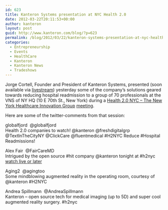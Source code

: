 ```yaml
---
id: 623
title: Kanteron Systems presentation at NYC Health 2.0
date: 2012-03-22T20:11:53+00:00
author: kanteron
layout: post
guid: http://www.kanteron.com/blog/?p=623
permalink: /blog/2012/03/22/kanteron-systems-presentation-at-nyc-health-2-0/
categories:
  - Entrepreneurship
  - Events
  - HealthCare
  - Kanteron
  - Kanteron News
  - Tradeshows
---
```

Jorge Cortell, Founder and President of Kanteron Systems, presented (soon available via <a title="http://www.livestream.com/health20nyc" href="http://www.livestream.com/health20nyc" target="_blank">livestream</a>) yesterday some of the company&#8217;s solutions geared towards reducing hospital readmission to a group of 70 professionals at the VNS of NY HQ (10 E 70th St., New York) during a <a title="http://www.health20nyc.com/" href="http://www.health20nyc.com/" target="_blank">Health 2.0 NYC &#8211; The New York Healthcare Innovation Group</a> <a title="http://www.health20nyc.com/events/49799552/" href="http://www.health20nyc.com/events/49799552/" target="_blank">meeting</a>.

Here are some of the twitter-comments from that session:

globalfjord ‏ @globalfjord  
Health 2.0 companies to watch! @kanteron @freshdigitalgrp @TextInTheCityNY @ClickCare @fluentmedical #H2NYC Reduce #Hospital Readmissions!

Alex Fair ‏ @FairCareMD  
Intrigued by the open source #hit company @kanteron tonight at #h2nyc <a title="http://t.co/UL8PJRC1" href="http://t.co/UL8PJRC1" target="_blank">watch live or later</a>

Aging2 ‏ @agingtoo  
Some mindblowing augmented reality in the operating room, courtesy of @kanteron #H2NYC

Andrea Spillmann ‏ @AndreaSpillmann  
Kanteron &#8211; open source tech for medical imaging (up to 5D) and super cool augmented reality surgery. #h2nyc